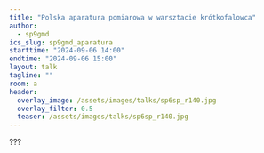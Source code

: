 ```yaml
---
title: "Polska aparatura pomiarowa w warsztacie krótkofalowca"
author: 
  - sp9gmd
ics_slug: sp9gmd_aparatura
starttime: "2024-09-06 14:00"
endtime: "2024-09-06 15:00"
layout: talk
tagline: ""
room: a
header:
  overlay_image: /assets/images/talks/sp6sp_r140.jpg
  overlay_filter: 0.5
  teaser: /assets/images/talks/sp6sp_r140.jpg
---
```


???
